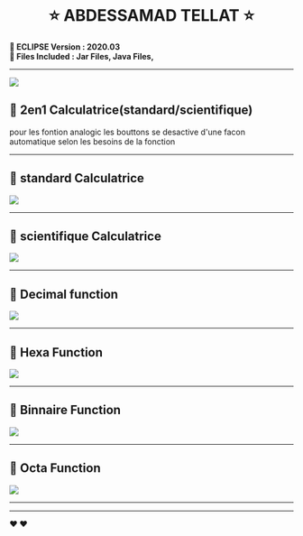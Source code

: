 <h1 align="center" >   ⭐    ABDESSAMAD TELLAT    ⭐</h1>
<p align="center"> 
  </p>

<p>
<b align="center" >📝 ECLIPSE  Version	:  2020.03  </b> </BR>
<b align="center" >📌  Files Included : 	Jar Files, Java Files,  </b></BR>


 ---  
  <img align="center" src="https://i.imgur.com/9RVSPGY.png" />
  
 
##   🚀 2en1 Calculatrice(standard/scientifique)
pour les fontion analogic les bouttons se desactive d'une facon automatique selon les besoins de la fonction

 
 ---
 
##  🚀 standard Calculatrice  
  <img align="center" src="https://i.imgur.com/qlmUjAb.jpg"/>

  
 ---
  
## 🚀 scientifique Calculatrice
<img  align="center" src="https://i.imgur.com/XJapaGU.jpg"/>

 ---

## 🚀 Decimal function
     
  <img  align="center" src="https://i.imgur.com/XJapaGU.jpg"/>
  
 ---
 
## 🚀 Hexa Function
     
  <img  align="center" src="https://i.imgur.com/JQh4cks.jpg"/>
  
 ---

## 🚀 Binnaire Function
     
<img  align="center" src="https://i.imgur.com/lgN39Tw.jpg"/>
  
 ---
##   🚀 Octa Function


 <img   align="center" src="https://i.imgur.com/qI3XvZ3.jpg"/>
 
 ---


---
<p>
<b align="center" > ❤️    ❤️ </b> </p>
